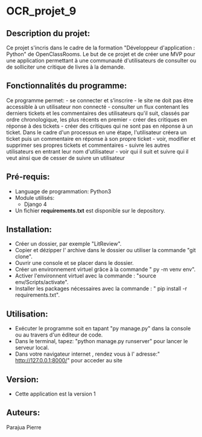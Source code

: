 # OCR_projet_9
## Description du projet:
  Ce projet s'incris dans le cadre de la formation "Développeur d'application : Python" de OpenClassRooms.
  Le but de ce projet et de créer une MVP pour une application permettant à une communauté d'utilisateurs de consulter ou de solliciter une critique de livres à la demande.
  
## Fonctionnalités du programme:
  Ce programme permet:
    - se connecter et s’inscrire 
    - le site ne doit pas être accessible à un utilisateur non connecté
    - consulter un flux contenant les derniers tickets et les commentaires des utilisateurs qu'il suit, classés par ordre chronologique, les plus récents en premier 
    - créer des critiques en réponse à des tickets
    - créer des critiques qui ne sont pas en réponse à un ticket. Dans le cadre d'un processus en une étape, l'utilisateur créera un ticket puis un commentaire en réponse à son propre ticket
    - voir, modifier et supprimer ses propres tickets et commentaires
    - suivre les autres utilisateurs en entrant leur nom d'utilisateur
    - voir qui il suit et suivre qui il veut ainsi que de cesser de suivre un utilisateur
    
## Pré-requis:
   - Language de programmation:
      Python3
   - Module utilisés:
      - Django 4
   - Un fichier **requirements.txt** est disponible sur le depository.

## Installation:
   - Créer un dossier, par exemple "LitReview".
   - Copier et dézipper l' archive dans le dossier ou utiliser la commande "git clone".
   - Ouvrir une console et se placer dans le dossier.
   - Créer un environnement virtuel grâce à la commande " py -m venv env".
   - Activer l'environnent virtuel avec la commande : "source env/Scripts/activate".
   - Installer les packages nécessaires avec la commande : " pip install -r requirements.txt".

## Utilisation:
   - Exécuter le programme soit en tapant "py manage.py" dans la console ou au travers d'un éditeur de code.
   - Dans le terminal, tapez: "python manage.py runserver" pour lancer le serveur local.
   - Dans votre navigateur internet , rendez vous à l' adresse:" http://127.0.0.1:8000/" pour acceder au site

## Version:
   - Cette application est la version 1
    
## Auteurs:
   Parajua Pierre
      
      
  
